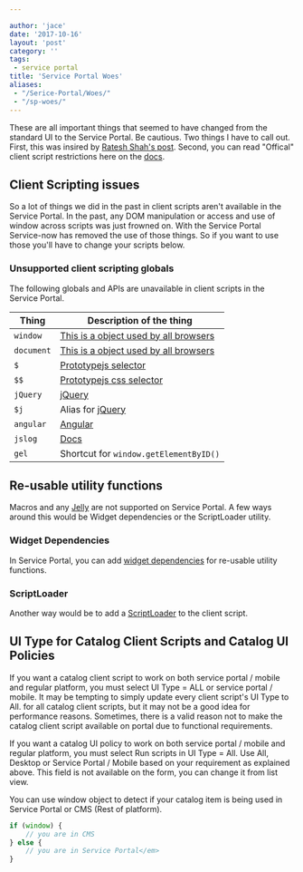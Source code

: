 ```yaml
---

author: 'jace'
date: '2017-10-16'
layout: 'post'
category: ''
tags:
 - service portal
title: 'Service Portal Woes'
aliases: 
 - "/Serice-Portal/Woes/"
 - "/sp-woes/"
---
```


These are all important things that seemed to have changed from the standard UI to the Service Portal.  Be cautious.  Two things I have to call out.  First, this was insired by [Ratesh Shah's post](https://community.servicenow.com/thread/282244).  Second, you can read "Offical" client script restrictions here on the [docs](https://docs.servicenow.com/bundle/jakarta-servicenow-platform/page/build/service-portal/concept/unsupported_client_scripts.html).

<!--more-->

## Client Scripting issues

So a lot of things we did in the past in client scripts aren't available in the Service Portal.  In the past, any DOM manipulation or access and use of window across scripts was just frowned on.  With the Service Portal Service-now has removed the use of those things.  So if you want to use those you'll have to change your scripts below.

### Unsupported client scripting globals

The following globals and APIs are unavailable in client scripts in the Service Portal.

| Thing      | Description of the thing                                                                                                         |
| ---------- | -------------------------------------------------------------------------------------------------------------------------------- |
| `window`   | [This is a object used by all browsers](https://developer.mozilla.org/en-US/docs/Web/API/Window)                                 |
| `document` | [This is a object used by all browsers](https://developer.mozilla.org/en-US/docs/Web/API/document)                               |
| `$`        | [Prototypejs selector](http://api.prototypejs.org/dom/dollar/)                                                                   |
| `$$`       | [Prototypejs css selector](http://api.prototypejs.org/dom/dollar-dollar/)                                                        |
| `jQuery`   | [jQuery](http://api.jquery.com/)                                                                                                 |
| `$j`       | Alias for [jQuery](http://api.jquery.com/)                                                                                       |
| `angular`  | [Angular](https://docs.angularjs.org/api/)                                                                                       |
| `jslog`    | [Docs](https://docs.servicenow.com/bundle/jakarta-servicenow-platform/page/script/debugging/concept/c_WritingToTheDebugLog.html) |
| `gel`      | Shortcut for `window.getElementByID()`                                                                                           |

## Re-usable utility functions

Macros and any [Jelly](/jelly) are not supported on Service Portal.  A few ways around this would be Widget dependencies or the ScriptLoader utility.

### Widget Dependencies

In Service Portal, you can add [widget dependencies](https://docs.servicenow.com/bundle/jakarta-servicenow-platform/page/build/service-portal/task/widget-dependencies.html) for re-usable utility functions.

### ScriptLoader

Another way would be to add a [ScriptLoader](/scriptloader) to the client script.

## UI Type for Catalog Client Scripts and Catalog UI Policies

If you want a catalog client script to work on both service portal / mobile and regular platform, you must select UI Type = ALL or service portal / mobile.  It may be tempting to simply update every client script's UI Type to All. for all catalog client scripts, but it may not be a good idea for performance reasons. Sometimes, there is a valid reason not to make the catalog client script available on portal due to functional requirements.

If you want a catalog UI policy to work on both service portal / mobile and regular platform, you must select Run scripts in UI Type = All. Use All, Desktop or Service Portal / Mobile based on your requirement as explained above. This field is not available on the form, you can change it from list view.

You can use window object to detect if your catalog item is being used in Service Portal or CMS (Rest of platform).

```js
if (window) {
    // you are in CMS
} else {
    // you are in Service Portal</em>
}
```
